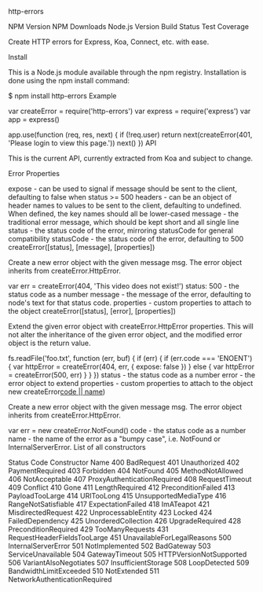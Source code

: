 http-errors

NPM Version NPM Downloads Node.js Version Build Status Test Coverage

Create HTTP errors for Express, Koa, Connect, etc. with ease.

Install

This is a Node.js module available through the npm registry. Installation is done using the npm install command:

$ npm install http-errors
Example

var createError = require('http-errors')
var express = require('express')
var app = express()

app.use(function (req, res, next) {
  if (!req.user) return next(createError(401, 'Please login to view this page.'))
  next()
})
API

This is the current API, currently extracted from Koa and subject to change.

Error Properties

expose - can be used to signal if message should be sent to the client, defaulting to false when status >= 500
headers - can be an object of header names to values to be sent to the client, defaulting to undefined. When defined, the key names should all be lower-cased
message - the traditional error message, which should be kept short and all single line
status - the status code of the error, mirroring statusCode for general compatibility
statusCode - the status code of the error, defaulting to 500
createError([status], [message], [properties])

Create a new error object with the given message msg. The error object inherits from createError.HttpError.

var err = createError(404, 'This video does not exist!')
status: 500 - the status code as a number
message - the message of the error, defaulting to node's text for that status code.
properties - custom properties to attach to the object
createError([status], [error], [properties])

Extend the given error object with createError.HttpError properties. This will not alter the inheritance of the given error object, and the modified error object is the return value.

fs.readFile('foo.txt', function (err, buf) {
  if (err) {
    if (err.code === 'ENOENT') {
      var httpError = createError(404, err, { expose: false })
    } else {
      var httpError = createError(500, err)
    }
  }
})
status - the status code as a number
error - the error object to extend
properties - custom properties to attach to the object
new createError[code || name]([msg]))

Create a new error object with the given message msg. The error object inherits from createError.HttpError.

var err = new createError.NotFound()
code - the status code as a number
name - the name of the error as a "bumpy case", i.e. NotFound or InternalServerError.
List of all constructors

Status Code	Constructor Name
400	BadRequest
401	Unauthorized
402	PaymentRequired
403	Forbidden
404	NotFound
405	MethodNotAllowed
406	NotAcceptable
407	ProxyAuthenticationRequired
408	RequestTimeout
409	Conflict
410	Gone
411	LengthRequired
412	PreconditionFailed
413	PayloadTooLarge
414	URITooLong
415	UnsupportedMediaType
416	RangeNotSatisfiable
417	ExpectationFailed
418	ImATeapot
421	MisdirectedRequest
422	UnprocessableEntity
423	Locked
424	FailedDependency
425	UnorderedCollection
426	UpgradeRequired
428	PreconditionRequired
429	TooManyRequests
431	RequestHeaderFieldsTooLarge
451	UnavailableForLegalReasons
500	InternalServerError
501	NotImplemented
502	BadGateway
503	ServiceUnavailable
504	GatewayTimeout
505	HTTPVersionNotSupported
506	VariantAlsoNegotiates
507	InsufficientStorage
508	LoopDetected
509	BandwidthLimitExceeded
510	NotExtended
511	NetworkAuthenticationRequired
